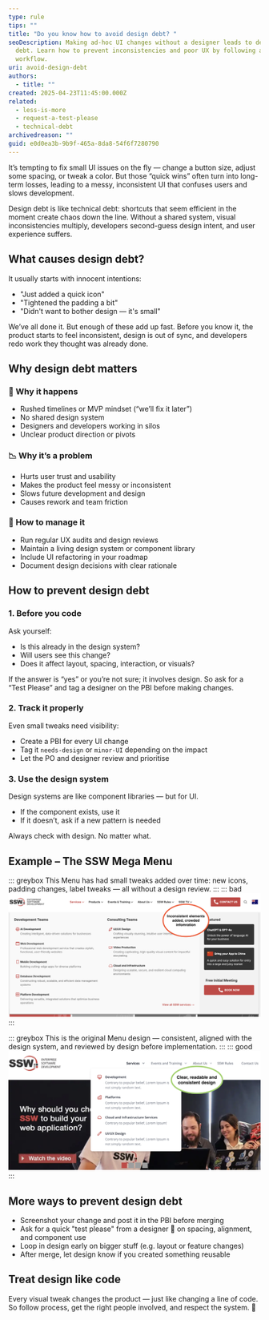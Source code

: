 ```yaml
---
type: rule
tips: ""
title: "Do you know how to avoid design debt? "
seoDescription: Making ad-hoc UI changes without a designer leads to design
  debt. Learn how to prevent inconsistencies and poor UX by following a better
  workflow.
uri: avoid-design-debt
authors:
  - title: ""
created: 2025-04-23T11:45:00.000Z
related:
  - less-is-more
  - request-a-test-please
  - technical-debt
archivedreason: ""
guid: e0d0ea3b-9b9f-465a-8da8-54f6f7280790
---
```


It’s tempting to fix small UI issues on the fly — change a button size, adjust some spacing, or tweak a color. But those “quick wins” often turn into long-term losses, leading to a messy, inconsistent UI that confuses users and slows development.

<!--endintro-->

Design debt is like technical debt: shortcuts that seem efficient in the moment create chaos down the line. Without a shared system, visual inconsistencies multiply, developers second-guess design intent, and user experience suffers.

## What causes design debt?

It usually starts with innocent intentions:

* "Just added a quick icon"
* "Tightened the padding a bit"
* "Didn't want to bother design — it's small"

We’ve all done it. But enough of these add up fast. Before you know it, the product starts to feel inconsistent, design is out of sync, and developers redo work they thought was already done.

## Why design debt matters

### 🚨 Why it happens

* Rushed timelines or MVP mindset (“we’ll fix it later”)
* No shared design system
* Designers and developers working in silos
* Unclear product direction or pivots

### 📉 Why it’s a problem

* Hurts user trust and usability
* Makes the product feel messy or inconsistent
* Slows future development and design
* Causes rework and team friction

### 🧹 How to manage it

* Run regular UX audits and design reviews
* Maintain a living design system or component library
* Include UI refactoring in your roadmap
* Document design decisions with clear rationale


## How to prevent design debt

### 1. Before you code

Ask yourself:

* Is this already in the design system?
* Will users see this change?
* Does it affect layout, spacing, interaction, or visuals?

If the answer is “yes” or you’re not sure; it involves design. So ask for a “Test Please” and tag a designer on the PBI before making changes.


### 2. Track it properly

Even small tweaks need visibility:

* Create a PBI for every UI change
* Tag it `needs-design` or `minor-UI` depending on the impact
* Let the PO and designer review and prioritise

### 3. Use the design system

Design systems are like component libraries — but for UI.

* If the component exists, use it
* If it doesn’t, ask if a new pattern is needed

Always check with design. No matter what.

## Example – The SSW Mega Menu

::: greybox
This Menu has had small tweaks added over time: new icons, padding changes, label tweaks — all without a design review.
:::
::: bad
![Figure: Bad example – The Mega Menu has evolved and accumulated inconsistencies that breaks the original design](design-debt-bad-ex.png)
:::

::: greybox
This is the original Menu design — consistent, aligned with the design system, and reviewed by design before implementation.
:::
::: good
![Figure: Good example – The Mega Menu is clean and consistent as originally designed](design-debt-good-ex.png)
:::

## More ways to prevent design debt

* Screenshot your change and post it in the PBI before merging
* Ask for a quick "test please" from a designer 👀 on spacing, alignment, and component use
* Loop in design early on bigger stuff (e.g. layout or feature changes)
* After merge, let design know if you created something reusable

## Treat design like code

Every visual tweak changes the product — just like changing a line of code. So follow process, get the right people involved, and respect the system. 🤖

